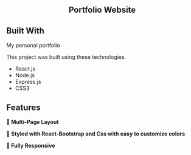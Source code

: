 <h2 align="center">
  Portfolio Website<br/>
</h2>


## Built With

My personal portfolio

This project was built using these technologies.

- React.js
- Node.js
- Express.js
- CSS3

## Features

**📖 Multi-Page Layout**

**🎨 Styled with React-Bootstrap and Css with easy to customize colors**

**📱 Fully Responsive**


